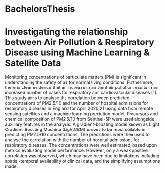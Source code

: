 # BachelorsThesis
# Investigating the relationship between Air Pollution & Respiratory Disease using Machine Learning & Satellite Data

Monitoring concentrations of particulate matters (PM) is significant in understanding
the safety of air for normal living conditions. Furthermore, there is clear evidence that
an increase in ambient air pollution results in an increased number of cases for
respiratory and cardiovascular diseases [1]. This study aims to analyse the correlation
between predicted concentrations of PM2.5/10 and the number of hospital admissions
for respiratory diseases in England for April 2020/21 using data from remote sensing
satellites and a machine learning prediction model. Precursors and chemical
composition of PM2.5/10 from Sentinel-5P were used alongside auxiliary features in the
analysis. A gradient-boosting model known as Light Gradient-Boosting Machine
(LightGBM) proved to be most suitable in predicting PM2.5/10 concentrations. The
predictions were then used to analyse the correlation with the number of hospital
admissions for respiratory diseases.
The concentrations were well estimated, based upon metrics evaluating model
performance. However, only a weak positive correlation was observed, which may
have been due to limitations including spatial-temporal availability of clinical data,
and the simplifying assumptions made. 
